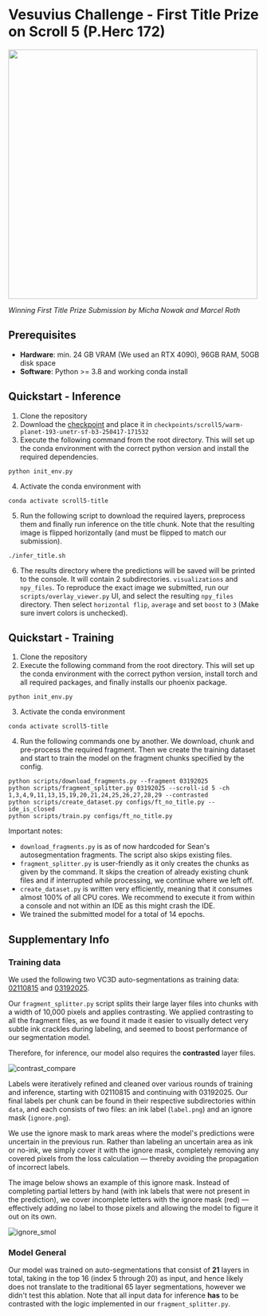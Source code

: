 # Vesuvius Challenge - First Title Prize on Scroll 5 (P.Herc 172)
<img src="https://github.com/user-attachments/assets/eba007fc-767f-4fce-b929-aa6ee0468039" width="500">

*Winning First Title Prize Submission by Micha Nowak and Marcel Roth* 


## Prerequisites
- **Hardware**: min. 24 GB VRAM (We used an RTX 4090), 96GB RAM, 50GB disk space
- **Software**: Python >= 3.8 and working conda install

## Quickstart - Inference
1. Clone the repository
2. Download the [checkpoint](https://drive.google.com/file/d/1OTMnO7bgPQRUlzQZ2m7dd924FEwFDdQz/view?usp=drive_link) and place it in ``checkpoints/scroll5/warm-planet-193-unetr-sf-b3-250417-171532``
3. Execute the following command from the root directory. This will set up the conda environment with the correct python version and install the required dependencies.
```
python init_env.py
```
4. Activate the conda environment with
```
conda activate scroll5-title
```
5. Run the following script to download the required layers, preprocess them and finally run inference on the title chunk. Note that the resulting image is flipped horizontally (and must be flipped to match our submission).
```
./infer_title.sh
```
6. The results directory where the predictions will be saved will be printed to the console. It will contain 2 subdirectories. `visualizations` and `npy_files`.
To reproduce the exact image we submitted, run our `scripts/overlay_viewer.py` UI, and select the resulting `npy_files` directory. Then select `horizontal flip`, `average` and set `boost` to `3` (Make sure invert colors is unchecked).

## Quickstart - Training
1. Clone the repository
2. Execute the following command from the root directory. This will set up the conda environment with the correct python version, install torch and all required packages, and finally installs our phoenix package.
```
python init_env.py
```
3. Activate the conda environment
```
conda activate scroll5-title
```
4. Run the following commands one by another. We download, chunk and pre-process the required fragment. Then we create the training dataset and start to train the model on the fragment chunks specified by the config. 
```shell
python scripts/download_fragments.py --fragment 03192025
python scripts/fragment_splitter.py 03192025 --scroll-id 5 -ch 1,3,4,9,11,13,15,19,20,21,24,25,26,27,28,29 --contrasted
python scripts/create_dataset.py configs/ft_no_title.py --ide_is_closed
python scripts/train.py configs/ft_no_title.py
```
Important notes: 
- `download_fragments.py` is as of now hardcoded for Sean's autosegmentation fragments. The script also skips existing files.
- `fragment_splitter.py` is user-friendly as it only creates the chunks as given by the command. It skips the creation of already existing chunk files and if interrupted while processing, we continue where we left off. 
- `create_dataset.py` is written very efficiently, meaning that it consumes almost 100% of all CPU cores. We recommend to execute it from within a console and not within an IDE as this might crash the IDE.
- We trained the submitted model for a total of 14 epochs.


## Supplementary Info
### Training data
We used the following two VC3D auto-segmentations as training data: [02110815](https://dl.ash2txt.org/community-uploads/bruniss/scrolls/s5/autogens/02110815/) and 
[03192025](https://dl.ash2txt.org/community-uploads/bruniss/scrolls/s5/autogens/03192025/).

Our `fragment_splitter.py` script splits their large layer files into chunks with a width of 10,000 pixels and applies contrasting. We applied contrasting to all the fragment files, as we found it made it easier to visually detect very subtle ink crackles during labeling, and seemed to boost performance of our segmentation model.  

Therefore, for inference, our model also requires the **contrasted** layer files.


![contrast_compare](https://github.com/user-attachments/assets/d7e01562-6210-48e7-9e86-fa08e8da4b52)

Labels were iteratively refined and cleaned over various rounds of training and inference, starting with 02110815 and continuing with 03192025. Our final labels per chunk can be found in their respective subdirectories within `data`, and each consists of two files: an ink label (`label.png`) and an ignore mask (`ignore.png`).

We use the ignore mask to mark areas where the model's predictions were uncertain in the previous run. Rather than labeling an uncertain area as ink or no-ink, we simply cover it with the ignore mask, completely removing any covered pixels from the loss calculation — thereby avoiding the propagation of incorrect labels.

The image below shows an example of this ignore mask. Instead of completing partial letters by hand (with ink labels that were not present in the prediction), we cover incomplete letters with the ignore mask (red) — effectively adding no label to those pixels and allowing the model to figure it out on its own.

![ignore_smol](https://github.com/user-attachments/assets/c336ea44-81b3-4497-853c-93353105282d)

### Model General
Our model was trained on auto-segmentations that consist of **21** layers in total, taking in the top 16 (index 5 through 20) as input, and hence likely does not translate to the traditional 65 layer segmentations, however we didn't test this ablation. Note that all input data for inference **has** to be contrasted with the logic implemented in our `fragment_splitter.py`.


